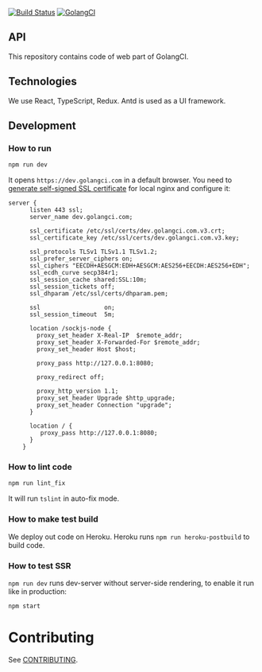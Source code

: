 [![Build Status](https://travis-ci.com/golangci/golangci-web.svg?branch=master)](https://travis-ci.com/golangci/golangci-web)
[![GolangCI](https://golangci.com/badges/github.com/golangci/golangci-web.svg)](https://golangci.com)

## API
This repository contains code of web part of GolangCI.

## Technologies
We use React, TypeScript, Redux. Antd is used as a UI framework.

## Development
### How to run
```bash
npm run dev
```
It opens `https://dev.golangci.com` in a default browser.
You need to [generate self-signed SSL certificate](https://alexanderzeitler.com/articles/Fixing-Chrome-missing_subjectAltName-selfsigned-cert-openssl/) for local nginx and configure it:
```nginx
server {
      listen 443 ssl;
      server_name dev.golangci.com;

      ssl_certificate /etc/ssl/certs/dev.golangci.com.v3.crt;
      ssl_certificate_key /etc/ssl/certs/dev.golangci.com.v3.key;

      ssl_protocols TLSv1 TLSv1.1 TLSv1.2;
      ssl_prefer_server_ciphers on;
      ssl_ciphers "EECDH+AESGCM:EDH+AESGCM:AES256+EECDH:AES256+EDH";
      ssl_ecdh_curve secp384r1;
      ssl_session_cache shared:SSL:10m;
      ssl_session_tickets off;
      ssl_dhparam /etc/ssl/certs/dhparam.pem;

      ssl                  on;
      ssl_session_timeout  5m;

      location /sockjs-node {
        proxy_set_header X-Real-IP  $remote_addr;
        proxy_set_header X-Forwarded-For $remote_addr;
        proxy_set_header Host $host;

        proxy_pass http://127.0.0.1:8080;

        proxy_redirect off;

        proxy_http_version 1.1;
        proxy_set_header Upgrade $http_upgrade;
        proxy_set_header Connection "upgrade";
      }

      location / {
         proxy_pass http://127.0.0.1:8080;
      }
    }
```

### How to lint code
```bash
npm run lint_fix
```
It will run `tslint` in auto-fix mode.

### How to make test build
We deploy out code on Heroku. Heroku runs `npm run heroku-postbuild` to build code.

### How to test SSR
`npm run dev` runs dev-server without server-side rendering, to enable it run like in production:
```
npm start
```

# Contributing
See [CONTRIBUTING](https://github.com/golangci/golangci-web/blob/master/CONTRIBUTING.md).
